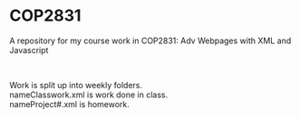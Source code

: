 # COP2831
A repository for my course work in COP2831: Adv Webpages with XML and Javascript  

&nbsp;

Work is split up into weekly folders.  
nameClasswork.xml is work done in class.  
nameProject#.xml is homework.  
